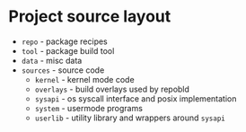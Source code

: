 # Project source layout

* `repo` - package recipes
* `tool` - package build tool
* `data` - misc data
* `sources` - source code
    * `kernel` - kernel mode code
    * `overlays` - build overlays used by repobld
    * `sysapi` - os syscall interface and posix implementation
    * `system` - usermode programs
    * `userlib` - utility library and wrappers around `sysapi`

